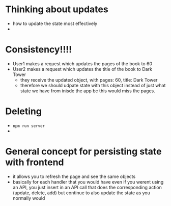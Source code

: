 # Thinking about updates

- how to update the state most effectively
-

# Consistency!!!!

- User1 makes a request which updates the pages of the book to 60
- User2 makes a request which updates the title of the book to Dark Tower
  - they receive the updated object, with pages: 60, title: Dark Tower
  - therefore we should udpate state with this object instead of just what state we have from inisde the app bc this would miss the pages.

# Deleting

- `npm run server`
-

# General concept for persisting state with frontend

- it allows you to refresh the page and see the same objects
- basically for each handler that you would have even if you werent using an API, you just insert in an API call that does the corresponding action (update, delete, add) but continue to also update the state as you normally would
